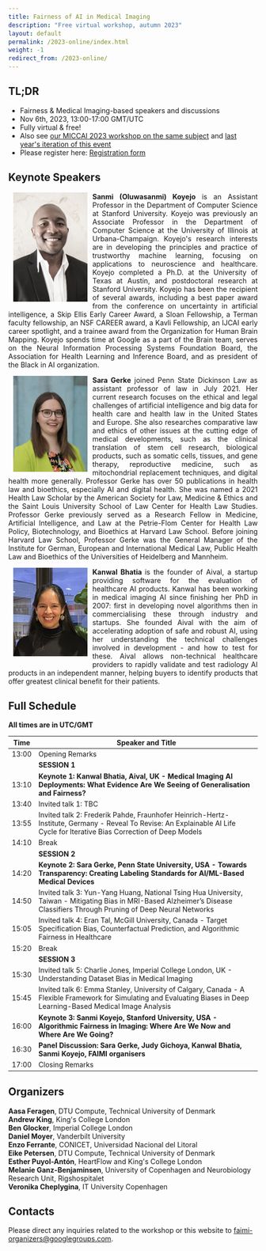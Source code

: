 ```yaml
---
title: Fairness of AI in Medical Imaging
description: "Free virtual workshop, autumn 2023"
layout: default
permalink: /2023-online/index.html
weight: -1
redirect_from: /2023-online/
---
```


## TL;DR

 - Fairness & Medical Imaging-based speakers and discussions
 - Nov 6th, 2023, 13:00-17:00 GMT/UTC
 - Fully virtual & free! 
 - Also see [our MICCAI 2023 workshop on the same subject](/2023-miccai/) and [last year's iteration of this event](/2022/)
 - Please register here: [Registration form](https://docs.google.com/forms/d/e/1FAIpQLScoDjHH82IRiwZgP6yq2knl4al_z_toQTcKzWefWGV0-FlAAA/viewform?usp=sf_link)

## Keynote Speakers
<div class="clearfix">
	<img class="img2" src="/assets/speakers/Koyejo.jpg" alt="Sanmi Koyejo" width="150" style="float: left; padding:0px 10px 10px 10px">
	<p style="text-align: justify">
		<b>Sanmi (Oluwasanmi) Koyejo</b> is an Assistant Professor in the Department of Computer Science at Stanford University. Koyejo was previously an Associate Professor in the Department of Computer Science at the University of Illinois at Urbana-Champaign. Koyejo's research interests are in developing the principles and practice of trustworthy machine learning, focusing on applications to neuroscience and healthcare. Koyejo completed a Ph.D. at the University of Texas at Austin, and postdoctoral research at Stanford University. Koyejo has been the recipient of several awards, including a best paper award from the conference on uncertainty in artificial intelligence, a Skip Ellis Early Career Award, a Sloan Fellowship, a Terman faculty fellowship, an NSF CAREER award, a Kavli Fellowship, an IJCAI early career spotlight, and a trainee award from the Organization for Human Brain Mapping. Koyejo spends time at Google as a part of the Brain team, serves on the Neural Information Processing Systems Foundation Board, the Association for Health Learning and Inference Board, and as president of the Black in AI organization.
	</p>
</div>
<div class="clearfix">
	<img class="img2" src="/assets/speakers/Gerke.jpg" alt="Sara Gerke" width="150" style="float: left; padding:0px 10px 10px 10px">
	<p style="text-align: justify">
		<b>Sara Gerke</b> joined Penn State Dickinson Law as assistant professor of law in July 2021. Her current research focuses on the ethical and legal challenges of artificial intelligence and big data for health care and health law in the United States and Europe. She also researches comparative law and ethics of other issues at the cutting edge of medical developments, such as the clinical translation of stem cell research, biological products, such as somatic cells, tissues, and gene therapy, reproductive medicine, such as mitochondrial replacement techniques, and digital health more generally. Professor Gerke has over 50 publications in health law and bioethics, especially AI and digital health. She was named a 2021 Health Law Scholar by the American Society for Law, Medicine & Ethics and the Saint Louis University School of Law Center for Health Law Studies. Professor Gerke previously served as a Research Fellow in Medicine, Artificial Intelligence, and Law at the Petrie-Flom Center for Health Law Policy, Biotechnology, and Bioethics at Harvard Law School. Before joining Harvard Law School, Professor Gerke was the General Manager of the Institute for German, European and International Medical Law, Public Health Law and Bioethics of the Universities of Heidelberg and Mannheim.
	</p>
</div>
<div class="clearfix">
	<img class="img2" src="/assets/speakers/kanwal.png" alt="Kanwal Bhatia" width="150" style="float: left; padding:0px 10px 10px 10px">
	<p style="text-align: justify">
		<b>Kanwal Bhatia </b> is the founder of Aival, a startup providing software for the evaluation of healthcare AI products. Kanwal has been working in medical imaging AI since finishing her PhD in 2007: first in developing novel algorithms then in commercialising these through industry and startups. She founded Aival with the aim of accelerating adoption of safe and robust AI, using her understanding the technical challenges involved in development - and how to test for these. Aival allows non-technical healthcare providers to rapidly validate and test radiology AI products in an independent manner, helping buyers to identify products that offer greatest clinical benefit for their patients.		
	</p>
</div>

## Full Schedule
**All times are in UTC/GMT**

 | Time | Speaker and Title |
 |------|-------- |
 | 13:00 | Opening Remarks | 
 ||**SESSION 1** |
 | 13:10 | **Keynote 1: Kanwal Bhatia, Aival, UK - Medical Imaging AI Deployments: What Evidence Are We Seeing of Generalisation and Fairness?** |
 | 13:40 | Invited talk 1: TBC | 
 | 13:55 | Invited talk 2: Frederik Pahde, Fraunhofer Heinrich-Hertz-Institute, Germany - Reveal To Revise: An Explainable AI Life Cycle for Iterative Bias Correction of Deep Models |
 | 14:10 | Break |
 ||**SESSION 2** |
 | 14:20 | **Keynote 2: Sara Gerke, Penn State University, USA - Towards Transparency: Creating Labeling Standards for AI/ML-Based Medical Devices** | 
 | 14:50 | Invited talk 3: Yun-Yang Huang, National Tsing Hua University, Taiwan - Mitigating Bias in MRI-Based Alzheimer’s Disease Classifiers Through Pruning of Deep Neural Networks | 
 | 15:05 | Invited talk 4: Eran Tal, McGill University, Canada - Target Specification Bias, Counterfactual Prediction, and Algorithmic Fairness in Healthcare |
 | 15:20 | Break |
 ||**SESSION 3** |
 | 15:30 | Invited talk 5: Charlie Jones, Imperial College London, UK - Understanding Dataset Bias in Medical Imaging |
 | 15:45 | Invited talk 6: Emma Stanley, University of Calgary, Canada - A Flexible Framework for Simulating and Evaluating Biases in Deep Learning-Based Medical Image Analysis |
 | 16:00 | **Keynote 3: Sanmi Koyejo, Stanford University, USA - Algorithmic Fairness in Imaging: Where Are We Now and Where Are We Going?** |
 | 16:30 | **Panel Discussion: Sara Gerke, Judy Gichoya, Kanwal Bhatia, Sanmi Koyejo, FAIMI organisers** |
 | 17:00 | Closing Remarks |

 
## Organizers

**Aasa Feragen**, DTU Compute, Technical University of Denmark  
**Andrew King**, King's College London  
**Ben Glocker**, Imperial College London  
**Daniel Moyer**, Vanderbilt University  
**Enzo Ferrante**, CONICET, Universidad Nacional del Litoral  
**Eike Petersen**, DTU Compute, Technical University of Denmark  
**Esther Puyol-Antón**, HeartFlow and King's College London  
**Melanie Ganz-Benjaminsen**, University of Copenhagen and Neurobiology Research Unit, Rigshospitalet  
**Veronika Cheplygina**, IT University Copenhagen  

## Contacts

Please direct any inquiries related to the workshop or this website to <a href="mailto:faimi-organizers@googlegroups.com">faimi-organizers@googlegroups.com</a>.
